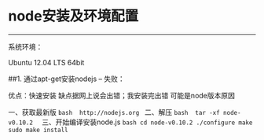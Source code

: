 # node安装及环境配置

------
系统环境：

Ubuntu 12.04 LTS 64bit

##1. 通过apt-get安装nodejs – 失败：

优点：快速安装 缺点据网上说会出错；我安装完出错 可能是node版本原因

一、获取最新版
    ```bash 
    http://nodejs.org
    ```
二、解压 
    ```bash 
    tar -xf node-v0.10.2 
    ```
三、开始编译安装node.js
    ```bash
    cd node-v0.10.2
    ./configure
    make
    sudo make install 
    ```
